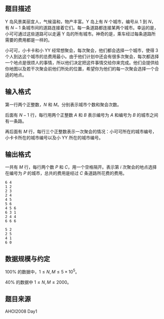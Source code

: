 ## 题目描述

Y 岛风景美丽宜人，气候温和，物产丰富。Y 岛上有 $N$ 个城市，编号从 $1$ 到 $N$，有 $N-1$ 条城市间的道路连接着它们。每一条道路都连接某两个城市。幸运的是，小可可通过这些道路可以走遍 Y 岛的所有城市。神奇的是，乘车经过每条道路所需要的费用都是一样的。

小可可，小卡卡和小 YY 经常想聚会，每次聚会，他们都会选择一个城市，使得 $3$ 个人到达这个城市的总费用最小。由于他们计划中还会有很多次聚会，每次都选择一个地点是很烦人的事情，所以他们决定把这件事情交给你来完成。他们会提供给你地图以及若干次聚会前他们所处的位置，希望你为他们的每一次聚会选择一个合适的地点。

## 输入格式

第一行两个正整数，$N$ 和 $M$。分别表示城市个数和聚会次数。

后面有 $N-1$ 行，每行用两个正整数 $A$ 和 $B$ 表示编号为 $A$ 和编号为 $B$ 的城市之间有一条路。

再后面有 $M$ 行，每行三个正整数表示一次聚会的情况：小可可所在的城市编号，小卡卡所在的城市编号以及小 YY 所在的城市编号。

## 输出格式
一共有 $M$ 行，每行两个数 $P$ 和 $C$，用一个空格隔开。表示第 $i$ 次聚会的地点选择在编号为 $P$ 的城市，总共的费用是经过 $C$ 条道路所花费的费用。

```input1
6 4
1 2
2 3
2 4
4 5
5 6
4 5 6
6 3 1
2 4 4
6 6 6

```

```output1
5 2
2 5
4 1
6 0
```

## 数据规模与约定

$100\%$ 的数据中，$1\le N,M \le 5\times 10^5$。

$40\%$ 的数据中 $1\le N,M \le 2000$。

## 题目来源
AHOI2008 Day1


